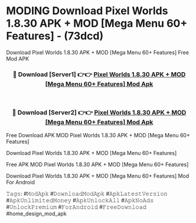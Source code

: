 # MODING Download Pixel Worlds 1.8.30 APK + MOD [Mega Menu 60+ Features] - (73dcd)
Download Pixel Worlds 1.8.30 APK + MOD [Mega Menu 60+ Features] Free Mod APK

<div align="center">
<h3>🔴 Download [Server1] 👉👉 <a href="https://apk-comot.site?title=Pixel_Worlds_1.8.30_APK_+_MOD_[Mega_Menu_60+_Features]">Pixel Worlds 1.8.30 APK + MOD [Mega Menu 60+ Features] Mod Apk</a></h3><br>

<h3>🔴 Download [Server2] 👉👉 <a href="https://apk-comot.site?title=Pixel_Worlds_1.8.30_APK_+_MOD_[Mega_Menu_60+_Features]">Pixel Worlds 1.8.30 APK + MOD [Mega Menu 60+ Features] Mod Apk</a></h3>
</div>


Free Download APK MOD Pixel Worlds 1.8.30 APK + MOD [Mega Menu 60+ Features]

Download Pixel Worlds 1.8.30 APK + MOD [Mega Menu 60+ Features] 

Free APK MOD Pixel Worlds 1.8.30 APK + MOD [Mega Menu 60+ Features] 

Download Pixel Worlds 1.8.30 APK + MOD [Mega Menu 60+ Features] Mod For Android

𝚃𝚊𝚐𝚜: #𝙼𝚘𝚍𝙰𝚙𝚔 #𝙳𝚘𝚠𝚗𝚕𝚘𝚊𝚍𝙼𝚘𝚍𝙰𝚙𝚔 #𝙰𝚙𝚔𝙻𝚊𝚝𝚎𝚜𝚝𝚅𝚎𝚛𝚜𝚒𝚘𝚗 #𝙰𝚙𝚔𝚄𝚗𝚕𝚒𝚖𝚒𝚝𝚎𝚍𝙼𝚘𝚗𝚎𝚢 #𝙰𝚙𝚔𝚄𝚗𝚕𝚘𝚌𝚔𝙰𝚕𝚕 #𝙰𝚙𝚔𝙽𝚘𝙰𝚍𝚜 #𝚄𝚗𝚕𝚘𝚌𝚔𝙿𝚛𝚎𝚖𝚒𝚞𝚖 #𝙵𝚘𝚛𝙰𝚗𝚍𝚛𝚘𝚒𝚍 #𝙵𝚛𝚎𝚎𝙳𝚘𝚠𝚗𝚕𝚘𝚊𝚍 #home_design_mod_apk